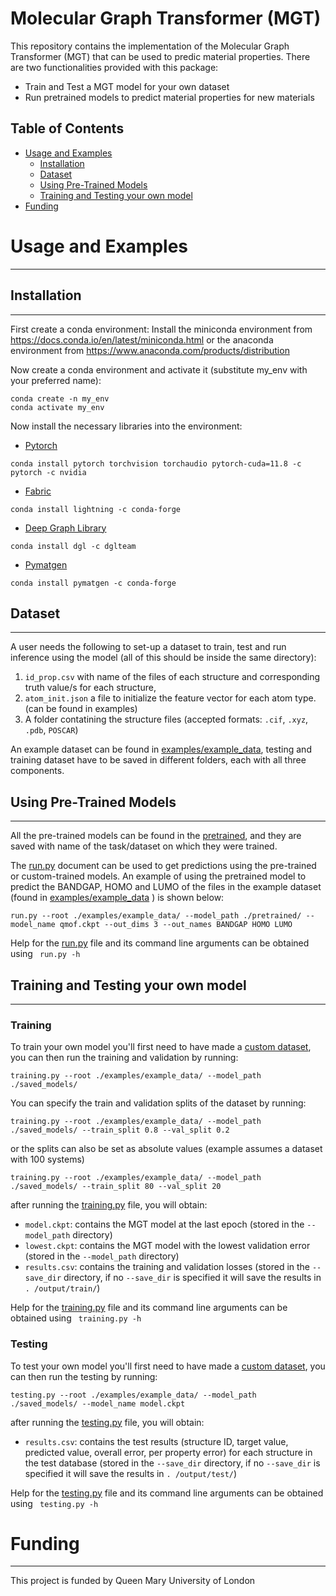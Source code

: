 # Molecular Graph Transformer (MGT)

This repository contains the implementation of the Molecular Graph Transformer (MGT) that can 
be used to predic material properties. There are two functionalities provided with this package:

- Train and Test a MGT model for your own dataset
- Run pretrained models to predict material properties for new materials

## Table of Contents
* [Usage and Examples](#-usage-and-examples)
  * [Installation](#-installation)
  * [Dataset](#-dataset)
  * [Using Pre-Trained Models](#-using-pre-trained-models)
  * [Training and Testing your own model](#-training-and-testing-your-own-model)
* [Funding](#-funding)

 <a name="usage"></a>
# Usage and Examples
-------------------------

<a name="install"></a>
## Installation
-------------------------
First create a conda environment:
Install the miniconda environment from https://docs.conda.io/en/latest/miniconda.html or the 
anaconda environment from https://www.anaconda.com/products/distribution

Now create a conda environment and activate it (substitute my_env with your preferred name):
```
conda create -n my_env
conda activate my_env
```

Now install the necessary libraries into the environment:

- [Pytorch](https://pytorch.org/)
```
conda install pytorch torchvision torchaudio pytorch-cuda=11.8 -c pytorch -c nvidia
```

- [Fabric](https://lightning.ai/docs/fabric/stable/)
```
conda install lightning -c conda-forge
```

- [Deep Graph Library](https://www.dgl.ai/)
```
conda install dgl -c dglteam
```

- [Pymatgen](https://pymatgen.org/)
```
conda install pymatgen -c conda-forge
```

<a name="dataset"></a>
## Dataset
-------------------------
A user needs the following to set-up a dataset to train, test and run inference using the model 
(all of this should be inside the same directory): 
 
1. `id_prop.csv` with name of the files of each structure and corresponding truth value/s for 
   each structure, 
2. `atom_init.json` a file to initialize the feature vector for each atom type. (can be found 
   in examples)
3. A folder contatining the structure files (accepted formats: `.cif`, `.xyz`, `.pdb`, `POSCAR`)
 
An example dataset can be found in [examples/example_data](examples/example_data), testing and 
training dataset have to be saved in different folders, each with all three components.

<a name="pretrain"></a>
## Using Pre-Trained Models
-------------------------
All the pre-trained models can be found in the [pretrained](pretrained), and they are saved with 
name of the task/dataset on which they were trained.

The [run.py](run.py) document can be used to get predictions using the pre-trained or 
custom-trained models. An example of using the pretrained model to predict the BANDGAP, HOMO and 
LUMO of the files in the example dataset (found in [examples/example_data](examples/example_data)
) is shown below:

```
run.py --root ./examples/example_data/ --model_path ./pretrained/ --model_name qmof.ckpt --out_dims 3 --out_names BANDGAP HOMO LUMO 
```

Help for the [run.py](run.py) file and its command line arguments can be obtained using ``` 
run.py -h ```

<a name="test_train"></a>
## Training and Testing your own model
-------------------------

### Training

To train your own model you'll first need to have made a [custom dataset](#-dataset), you can 
then run the training and validation by running:

```
training.py --root ./examples/example_data/ --model_path ./saved_models/
```

You can specify the train and validation splits of the dataset by running:

```
training.py --root ./examples/example_data/ --model_path ./saved_models/ --train_split 0.8 --val_split 0.2 
```

or the splits can also be set as absolute values (example assumes a dataset with 100 systems)

```
training.py --root ./examples/example_data/ --model_path ./saved_models/ --train_split 80 --val_split 20
```

after running the [training.py](training.py) file, you will obtain:

- ```model.ckpt```: contains the MGT model at the last epoch (stored in the ```--model_path``` directory)
- ```lowest.ckpt```: contains the MGT model with the lowest validation error (stored in the ```--model_path``` directory)
- ```results.csv```: contains the training and validation losses (stored in the ```--save_dir``` 
  directory, if no ```--save_dir``` is specified it will save the results in ```.
  /output/train/```)

Help for the [training.py](training.py) file and its command line arguments can be obtained using ``` 
training.py -h ```

### Testing

To test your own model you'll first need to have made a [custom dataset](#-dataset), you can 
then run the testing by running:

```
testing.py --root ./examples/example_data/ --model_path ./saved_models/ --model_name model.ckpt
```

after running the [testing.py](testing.py) file, you will obtain:

- ```results.csv```: contains the test results (structure ID, target value, predicted value, 
  overall error, per property error) for each structure in the test database (stored in 
  the ```--save_dir``` 
  directory, if no ```--save_dir``` is specified it will save the results in ```.
  /output/test/```)

Help for the [testing.py](testing.py) file and its command line arguments can be obtained using ``` 
testing.py -h ```

<a name="fund"></a>
# Funding
-------------------------
This project is funded by Queen Mary University of London
